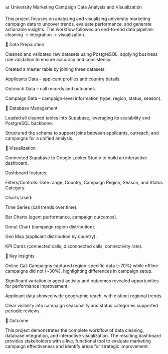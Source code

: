 📊 University Marketing Campaign Data Analysis and Visualization

This project focuses on analyzing and visualizing university marketing campaign data to uncover trends, evaluate performance, and generate actionable insights. The workflow followed an end-to-end data pipeline: cleaning → integration → visualization.

🔹 Data Preparation

Cleaned and validated raw datasets using PostgreSQL, applying business rule validation to ensure accuracy and consistency.

Created a master table by joining three datasets:

Applicants Data – applicant profiles and country details.

Outreach Data – call records and outcomes.

Campaign Data – campaign-level information (type, region, status, season).

🔹 Database Management

Loaded all cleaned tables into Supabase, leveraging its scalability and PostgreSQL backbone.

Structured the schema to support joins between applicants, outreach, and campaigns for a unified analysis.

🔹 Visualization

Connected Supabase to Google Looker Studio to build an interactive dashboard.

Dashboard features:

Filters/Controls: Date range, Country, Campaign Region, Season, and Status Category.

Charts Used:

Time Series (call trends over time).

Bar Charts (agent performance, campaign outcomes).

Donut Chart (campaign region distribution).

Geo Map (applicant distribution by country).

KPI Cards (connected calls, disconnected calls, connectivity rate).

🔹 Key Insights

Online Call Campaigns captured region-specific data (~70%) while offline campaigns did not (~30%), highlighting differences in campaign setup.

Significant variation in agent activity and outcomes revealed opportunities for performance improvement.

Applicant data showed wide geographic reach, with distinct regional trends.

Clear visibility into campaign seasonality and status categories supported periodic reviews.

🔹 Outcome

This project demonstrates the complete workflow of data cleaning, database integration, and interactive visualization. The resulting dashboard provides stakeholders with a live, functional tool to evaluate marketing campaign effectiveness and identify areas for strategic improvement.
